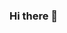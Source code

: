 ### Hi there 👋

<!--
**jakebusse/jakebusse** is a ✨ _special_ ✨ repository because its `README.md` (this file) appears on your GitHub profile.

Here are some ideas to get you started:

🔭 I’m currently working on a Django web app
🌱 I’m currently learning Django and Java
- 👯 I’m looking to collaborate on ...
- 🤔 I’m looking for help with ...
- 💬 Ask me about ...
👨‍💻 Website: jakebusse.net
📫 How to reach me: jakerbusse@gmail.com
😄 Pronouns: he/him/his
- ⚡ Fun fact: ...
-->
